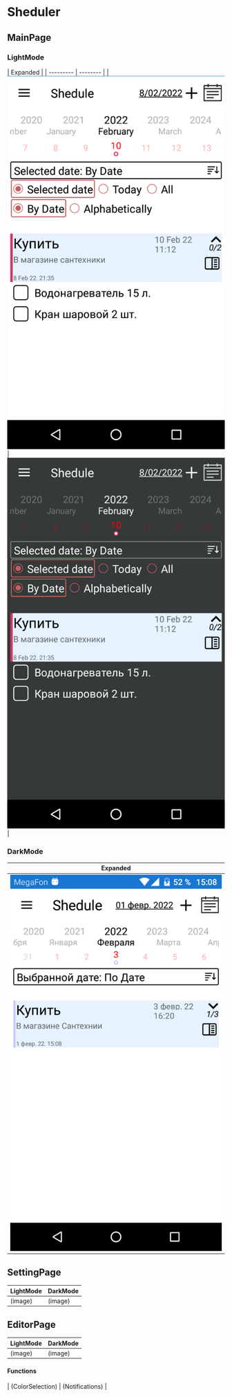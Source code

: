 # Sheduler

## MainPage
### LightMode
|        Expanded       |
| --------- | -------- |
| ![Android Screenshot](https://github.com/ClioBro/Sheduler/blob/main/art/shedule_main_page_light.png) | ![Android Screenshot](https://github.com/ClioBro/Sheduler/blob/main/art/shedule_main_page_dark.png) |

### DarkMode
|        Expanded      |
| -------------------- |
| ![Android Screenshot](https://github.com/ClioBro/Sheduler/blob/main/art/Screenshot_20220201-150837.png) | ![Android Screenshot](https://github.com/ClioBro/Sheduler/blob/main/art/Screenshot_20220201-150845.png) | 

## SettingPage
| LightMode | DarkMode |
| --------- | -------- |
|  (image)  |  (image) |

## EditorPage
| LightMode | DarkMode |
| --------- | -------- |
|  (image)  |  (image) |

#### Functions

| (ColorSelection) | (Notifications) | 
